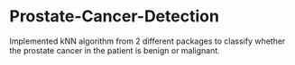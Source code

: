 # Prostate-Cancer-Detection
Implemented kNN algorithm from 2 different packages to classify whether the prostate cancer in the patient is benign or malignant.
